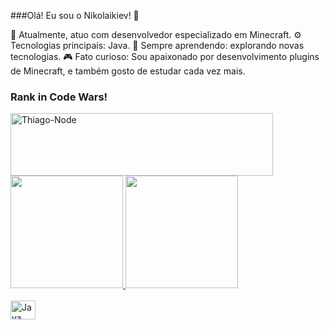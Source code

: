 ###Olá! Eu sou o Nikolaikiev! 👋

🔭 Atualmente, atuo com desenvolvedor especializado em Minecraft.
⚙️ Tecnologias principais: Java.
🌱 Sempre aprendendo: explorando novas tecnologias.
🎮 Fato curioso: Sou apaixonado por desenvolvimento plugins de Minecraft, e também gosto de estudar cada vez mais.

<div style="display: inline_block">
 <h3>Rank in Code Wars!</h3>
 <img align="center" alt="Thiago-Node" height="100" width="420" src='https://www.codewars.com/users/nikolaikiev/badges/large'>
</div>

 <div> 
  <a href="https://github.com/nikolaikiev">
  <img height="180em" src="https://github-readme-stats.vercel.app/api?username=nikolaikiev&show_icons=true&theme=gotham&include_all_commits=true&count_private=true"/>
  <img height="180em" src="https://github-readme-stats.vercel.app/api/top-langs/?username=nikolaikieva&layout=compact&langs_count=7&theme=gotham"/>
</div>
  
  <div style="display: inline_block"><br>
  <img align="center" alt="Java" height="30" width="40" src='https://cdn.jsdelivr.net/gh/devicons/devicon/icons/java/java-original.svg'>
</div>
